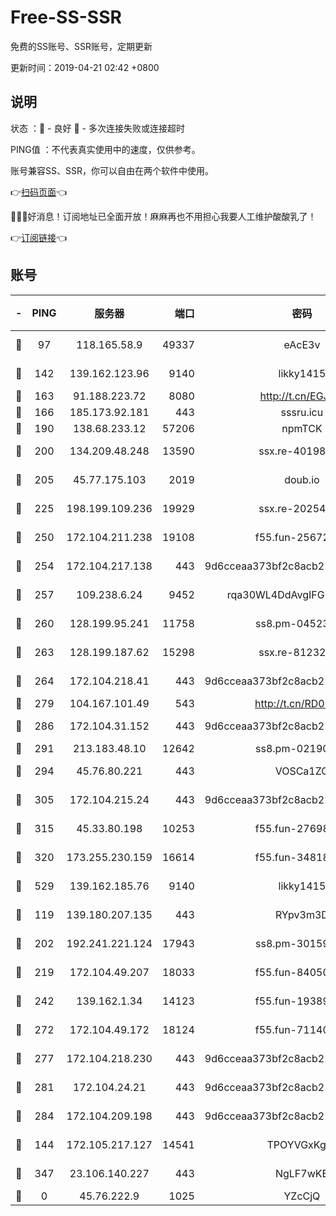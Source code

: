 # Free-SS-SSR

免费的SS账号、SSR账号，定期更新

更新时间：2019-04-21 02:42 +0800

## 说明

状态     ：🙂 - 良好 🙁 - 多次连接失败或连接超时

PING值   ：不代表真实使用中的速度，仅供参考。

账号兼容SS、SSR，你可以自由在两个软件中使用。

👉[扫码页面](https://liesauer.github.io/Free-SS-SSR/)👈

🎉🎉🎉好消息！订阅地址已全面开放！麻麻再也不用担心我要人工维护酸酸乳了！

👉[订阅链接](https://www.liesauer.net/yogurt/subscribe?ACCESS_TOKEN=DAYxR3mMaZAsaqUb)👈

## 账号

|-|PING|服务器|端口|密码|加密方式|区域|
|:----:|:----:|:-----:|-----:|:----:|:----:|:----:|
|🙂|97|118.165.58.9|49337|eAcE3v|chacha20-ietf|TW|
|🙂|142|139.162.123.96|9140|likky1415|aes-256-cfb|JP|
|🙂|163|91.188.223.72|8080|http://t.cn/EGJIyrl|rc4-md5|RU|
|🙂|166|185.173.92.181|443|sssru.icu|rc4-md5|RU|
|🙂|190|138.68.233.12|57206|npmTCK|rc4-md5|US|
|🙂|200|134.209.48.248|13590|ssx.re-40198259|aes-256-cfb|US|
|🙂|205|45.77.175.103|2019|doub.io|aes-128-ctr|SG|
|🙂|225|198.199.109.236|19929|ssx.re-20254148|aes-256-cfb|US|
|🙂|250|172.104.211.238|19108|f55.fun-25672801|aes-256-cfb|US|
|🙂|254|172.104.217.138|443|9d6cceaa373bf2c8acb22e60b6a58be6|aes-256-cfb|US|
|🙂|257|109.238.6.24|9452|rqa30WL4DdAvgIFG6Fs3znzTa|aes-256-cfb|FR|
|🙂|260|128.199.95.241|11758|ss8.pm-04523881|aes-256-cfb|SG|
|🙂|263|128.199.187.62|15298|ssx.re-81232665|aes-256-cfb|SG|
|🙂|264|172.104.218.41|443|9d6cceaa373bf2c8acb22e60b6a58be6|aes-256-cfb|US|
|🙂|279|104.167.101.49|543|http://t.cn/RD0D7sx|rc4-md5|CA|
|🙂|286|172.104.31.152|443|9d6cceaa373bf2c8acb22e60b6a58be6|aes-256-cfb|US|
|🙂|291|213.183.48.10|12642|ss8.pm-02190555|rc4-md5|RU|
|🙂|294|45.76.80.221|443|VOSCa1ZG|aes-256-cfb|DE|
|🙂|305|172.104.215.24|443|9d6cceaa373bf2c8acb22e60b6a58be6|aes-256-cfb|US|
|🙂|315|45.33.80.198|10253|f55.fun-27698547|aes-256-cfb|US|
|🙂|320|173.255.230.159|16614|f55.fun-34818706|aes-256-cfb|US|
|🙂|529|139.162.185.76|9140|likky1415|aes-256-cfb|DE|
|🙂|119|139.180.207.135|443|RYpv3m3D|aes-256-cfb|JP|
|🙂|202|192.241.221.124|17943|ss8.pm-30159735|aes-256-cfb|US|
|🙂|219|172.104.49.207|18033|f55.fun-84050556|aes-256-cfb|SG|
|🙂|242|139.162.1.34|14123|f55.fun-19389187|aes-256-cfb|SG|
|🙂|272|172.104.49.172|18124|f55.fun-71140477|aes-256-cfb|SG|
|🙂|277|172.104.218.230|443|9d6cceaa373bf2c8acb22e60b6a58be6|aes-256-cfb|US|
|🙂|281|172.104.24.21|443|9d6cceaa373bf2c8acb22e60b6a58be6|aes-256-cfb|US|
|🙂|284|172.104.209.198|443|9d6cceaa373bf2c8acb22e60b6a58be6|aes-256-cfb|US|
|🙁|144|172.105.217.127|14541|TPOYVGxKglpi|aes-256-cfb|JP|
|🙁|347|23.106.140.227|443|NgLF7wKB|aes-256-cfb|US|
|🙁|0|45.76.222.9|1025|YZcCjQ|rc4-md5|JP|
